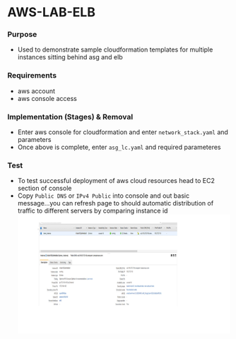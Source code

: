 # AWS-LAB-ELB

### Purpose
- Used to demonstrate sample cloudformation templates for multiple instances sitting behind asg and elb

### Requirements
- aws account
- aws console access

### Implementation (Stages) & Removal
- Enter aws console for cloudformation and enter `network_stack.yaml` and parameters
- Once above is complete, enter `asg_lc.yaml` and required parameteres

### Test
- To test successful deployment of aws cloud resources head to EC2 section of console
- Copy `Public DNS` or `IPv4 Public` into console and out basic message...you can refresh page to should automatic distribution of traffic to different servers by comparing instance id
![EC2_Console](/ec2_console.jpg)
